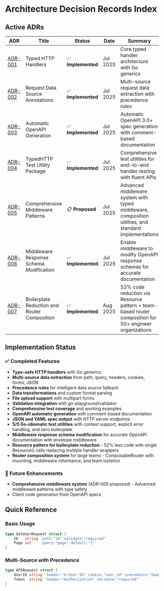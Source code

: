 # Architecture Decision Records Index

## Active ADRs

| ADR | Title | Status | Date     | Summary |
|-----|-------|--------|----------|---------|
| [ADR-001](./adrs/ADR-001-typed-http-handlers.md) | Typed HTTP Handlers | ✅ **Implemented** | Jul 2025 | Core typed handler architecture with Go generics |
| [ADR-002](./adrs/ADR-002-request-data-source-annotations.md) | Request Data Source Annotations | ✅ **Implemented** | Jul 2025 | Multi-source request data extraction with precedence rules |
| [ADR-003](./adrs/ADR-003-automatic-openapi-generation.md) | Automatic OpenAPI Generation | ✅ **Implemented** | Jul 2025 | Automatic OpenAPI 3.0+ spec generation with comment-based documentation |
| [ADR-004](./adrs/ADR-004-test-utility-package.md) | TypedHTTP Test Utility Package | ✅ **Implemented** | Jul 2025 | Comprehensive test utilities for end-to-end handler testing with fluent APIs |
| [ADR-005](./adrs/ADR-005-comprehensive-middleware-patterns.md) | Comprehensive Middleware Patterns | 📋 **Proposed** | Jul 2025 | Advanced middleware system with typed middleware, composition utilities, and standard implementations |
| [ADR-006](./adrs/ADR-006-middleware-response-schema-modification.md) | Middleware Response Schema Modification | ✅ **Implemented** | Jul 2025 | Enable middleware to modify OpenAPI response schemas for accurate documentation |
| [ADR-007](./adrs/ADR-007-boilerplate-reduction-router-composition.md) | Boilerplate Reduction and Router Composition | ✅ **Implemented** | Aug 2025 | 52% code reduction via Resource pattern + team-based router composition for 50+ engineer organizations |

## Implementation Status

### ✅ Completed Features
- **Type-safe HTTP handlers** with Go generics
- **Multi-source data extraction** from path, query, headers, cookies, forms, JSON
- **Precedence rules** for intelligent data source fallback
- **Data transformations** and custom format parsing
- **File upload support** with multipart forms
- **Validation integration** with go-playground/validator
- **Comprehensive test coverage** and working examples
- **OpenAPI automatic generation** with comment-based documentation
- **JSON and YAML spec output** with HTTP server endpoints
- **5/5 Go-idiomatic test utilities** with context support, explicit error handling, and zero boilerplate
- **Middleware response schema modification** for accurate OpenAPI documentation with envelope middleware
- **Resource pattern for boilerplate reduction** - 52% less code with single Resource() calls replacing multiple handler wrappers
- **Router composition system** for large teams - ComposableRouter with mounting, middleware inheritance, and team isolation

### 🚧 Future Enhancements
- **Comprehensive middleware system** (ADR-005 proposed) - Advanced middleware patterns with type safety
- Client code generation from OpenAPI specs

## Quick Reference

### Basic Usage
```go
type GetUserRequest struct {
    ID   string `path:"id" validate:"required"`
    Page int    `query:"page" default:"1"`
}
```

### Multi-Source with Precedence
```go
type APIRequest struct {
    UserID string `header:"X-User-ID" cookie:"user_id" precedence:"header,cookie"`
    Token  string `header:"Authorization" validate:"required"`
}
```
